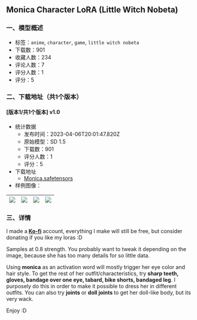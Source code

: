 ## Monica Character LoRA (Little Witch Nobeta)
### 一、模型概述

- 标签：`anime`, `character`, `game`, `little witch nobeta`
- 下载数：901
- 收藏人数：234
- 评论人数：7
- 评分人数：1
- 评分：5

### 二、下载地址（共1个版本）

#### [版本1/共1个版本] v1.0

- 统计数据
  - 发布时间：2023-04-06T20:01:47.820Z
  - 原始模型：SD 1.5
  - 下载数：901
  - 评分人数：1
  - 评分：5
- 下载地址
  - [Monica.safetensors](https://civitai.com/api/download/models/37876)
- 样例图像：

| <img src="https://image.civitai.com/xG1nkqKTMzGDvpLrqFT7WA/d204f6ad-94dc-4687-21f3-d964aae41300/width=450/418449.jpeg" /> | <img src="https://image.civitai.com/xG1nkqKTMzGDvpLrqFT7WA/1e91af3f-a448-4965-700e-da3776547a00/width=450/418480.jpeg" /> | <img src="https://image.civitai.com/xG1nkqKTMzGDvpLrqFT7WA/b0eb003e-6d27-4136-c54e-1860795df700/width=450/418479.jpeg" /> | <img src="https://image.civitai.com/xG1nkqKTMzGDvpLrqFT7WA/8c5eeb56-46b2-4ef6-b048-921c76fb6700/width=450/418453.jpeg" /> |
| ---- | ---- | ---- | ---- |


### 三、详情
<p>I made a<strong> </strong><a target="_blank" rel="ugc" href="https://ko-fi.com/mooseful"><strong>Ko-fi</strong></a> account, everything I make will still be free, but consider donating if you like my loras :D</p><p></p><p>Samples at 0.8 strength. You probably want to tweak it depending on the image, because she has too many details for so little data.</p><p></p><p>Using <strong>monica</strong> as an activation word will mostly trigger her eye color and hair style. To get the rest of her outfit/characteristics, try <strong>sharp teeth, gloves, bandage over one eye, tabard, bike shorts, bandaged leg</strong>. I purposely do this in order to make it possible to dress her in different outfits. You can also try <strong>joints </strong>or <strong>doll joints </strong>to get her doll-like body, but its very wack.</p><p></p><p>Enjoy :D</p><p></p>